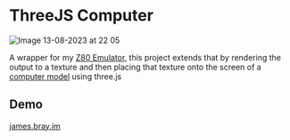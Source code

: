 # ThreeJS Computer
![Image 13-08-2023 at 22 05](https://github.com/yarbsemaj/threejs-computer/assets/17494632/b3f63f58-6a4c-4d88-b509-e5cf78fc755c)

A wrapper for my [Z80 Emulator](https://github.com/yarbsemaj/z80-sbc-emu), this project extends that by rendering the output to a texture and then placing that texture onto the screen of a [computer model](https://skfb.ly/ou69O") using three.js

## Demo
[james.bray.im](https://james.bray.im/)